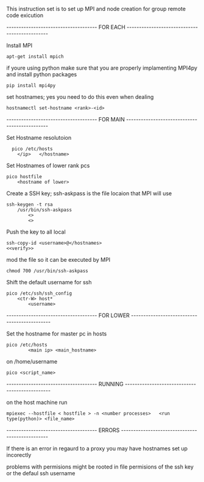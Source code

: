 This instruction set is to set up MPI and node creation for group remote code exicution 

------------------------------------- FOR EACH ----------------------------------------------

Install MPI 
```
apt-get install mpich 
```
if youre using python make sure that you are properly implamenting MPI4py and install python packages  
```
pip install mpi4py
```
set hostnames; yes you need to do this even when dealing 
```
hostnamectl set-hostname <rank>-<id>
```
------------------------------------- FOR MAIN ----------------------------------------------

Set Hostname resolutoion 
```
  pico /etc/hosts
    </ip>   </hostname>
```
Set Hostnames of lower rank pcs
```
pico hostfile
    <hostname of lower>
```
Create a SSH key; ssh-askpass is the file locaion that MPI will use
```
ssh-keygen -t rsa
    /usr/bin/ssh-askpass
        <>
        <>
```
Push the key to all local 
```
ssh-copy-id <username>@</hostnames>
<<verify>>
```
mod the file so it can be executed by MPI 
```
chmod 700 /usr/bin/ssh-askpass
```
Shift the default username for ssh 
```
pico /etc/ssh/ssh_config
    <ctr-W> host*
        <username>
```
------------------------------------- FOR LOWER ---------------------------------------------

Set the hostname for master pc in hosts
```
pico /etc/hosts
        <main ip> <main_hostname>
```
on /home/username
```
pico <script_name>
```
------------------------------------- RUNNING -----------------------------------------------   

on the host machine run 
```
mpiexec --hostfile < hostfile > -n <number processes>   <run type(python)> <file_name>
```


------------------------------------- ERRORS ------------------------------------------------

If there is an error in regaurd to a proxy you may have hostnames set up incorectly

problems with permisions might be rooted in file permisions of the ssh key or the defaul ssh username 
